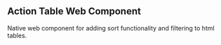 ## Action Table Web Component

Native web component for adding sort functionality and filtering to html tables.